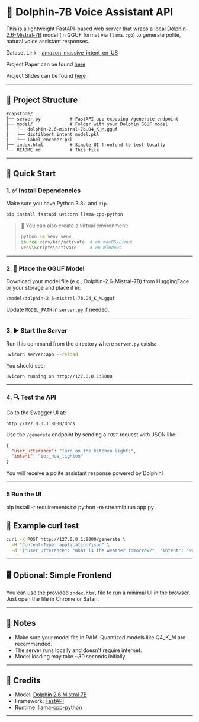 # 🐬 Dolphin-7B Voice Assistant API

This is a lightweight FastAPI-based web server that wraps a local [Dolphin-2.6-Mistral-7B](https://huggingface.co/cognitivecomputations/dolphin-2.6-mistral-7b) model (in GGUF format via `llama.cpp`) to generate polite, natural voice assistant responses.

Dataset Link - [amazon_massive_intent_en-US](https://huggingface.co/datasets/SetFit/amazon_massive_intent_en-US)

Project Paper can be found [here](https://drive.google.com/file/d/1Khiso15U5lvTb1DBKc5c-82qaNRw8SZI/view?usp=sharing)

Project Slides can be found [here](https://docs.google.com/presentation/d/1X8Vjxk1O5FajcD0EK3D3ecR8d39a8C0AudWcapYZWdU/edit?usp=sharing)

---

## 📁 Project Structure

```
#capstone/
├── server.py           # FastAPI app exposing /generate endpoint
├── model/              # Folder with your Dolphin GGUF model
│   └── dolphin-2.6-mistral-7b.Q4_K_M.gguf
|   └── distilbert_intent_model.pkl
|   └── label_encoder.pkl
├── index.html          # Simple UI frontend to test locally
└── README.md           # This file
```

---

## 🚀 Quick Start

### 1. ✅ Install Dependencies

Make sure you have Python 3.8+ and `pip`.

```bash
pip install fastapi uvicorn llama-cpp-python
```

> 🧠 You can also create a virtual environment:
> ```bash
> python -m venv venv
> source venv/bin/activate  # on macOS/Linux
> venv\Scripts\activate     # on Windows
> ```

---

### 2. 📍 Place the GGUF Model

Download your model file (e.g., Dolphin-2.6-Mistral-7B) from HuggingFace or your storage and place it in:

```
/model/dolphin-2.6-mistral-7b.Q4_K_M.gguf
```

Update `MODEL_PATH` in `server.py` if needed.

---

### 3. ▶️ Start the Server

Run this command from the directory where `server.py` exists:

```bash
uvicorn server:app --reload
```

You should see:

```
Uvicorn running on http://127.0.0.1:8000
```

---

### 4. 🔍 Test the API

Go to the Swagger UI at:

```
http://127.0.0.1:8000/docs
```

Use the `/generate` endpoint by sending a `POST` request with JSON like:

```json
{
  "user_utterance": "Turn on the kitchen lights",
  "intent": "iot_hue_lighton"
}
```

You will receive a polite assistant response powered by Dolphin!

---

### 5 Run the UI

pip install -r requirements.txt
python -m streamlit run app.py

## 🧪 Example curl test

```bash
curl -X POST http://127.0.0.1:8000/generate \
  -H "Content-Type: application/json" \
  -d '{"user_utterance": "What is the weather tomorrow?", "intent": "weather_query"}'
```

---

## 🖥 Optional: Simple Frontend

You can use the provided `index.html` file to run a minimal UI in the browser. Just open the file in Chrome or Safari.

---

## 📌 Notes

- Make sure your model fits in RAM. Quantized models like Q4_K_M are recommended.
- The server runs locally and doesn't require internet.
- Model loading may take ~30 seconds initially.

---

## 🧠 Credits

- Model: [Dolphin 2.6 Mistral 7B](https://huggingface.co/cognitivecomputations/dolphin-2.6-mistral-7b)
- Framework: [FastAPI](https://fastapi.tiangolo.com/)
- Runtime: [llama-cpp-python](https://github.com/abetlen/llama-cpp-python)

---
